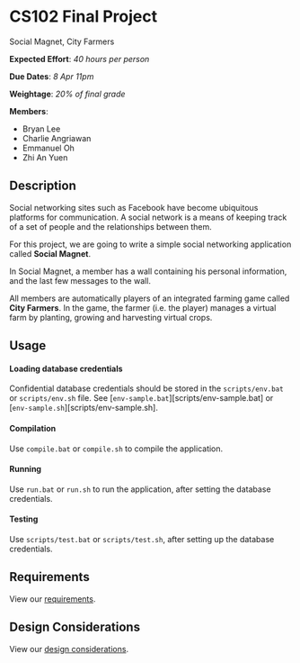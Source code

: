# CS102 Final Project

Social Magnet, City Farmers

**Expected Effort**: *40 hours per person*

**Due Dates**: *8 Apr 11pm*

**Weightage**: *20% of final grade*

**Members**:

* Bryan Lee
* Charlie Angriawan
* Emmanuel Oh
* Zhi An Yuen

## Description

Social networking sites such as Facebook have become ubiquitous platforms for communication. A social network is a means of keeping track of a set of people and the relationships between them.

For this project, we are going to write a simple social networking application called **Social Magnet**.

In Social Magnet, a member has a wall containing his personal information, and the last few messages to the wall.

All members are automatically players of an integrated farming game called **City Farmers**. In the game, the farmer (i.e. the player) manages a virtual farm by planting, growing and harvesting virtual crops.

## Usage

#### Loading database credentials

Confidential database credentials should be stored in the `scripts/env.bat` or `scripts/env.sh` file. See [`env-sample.bat`][scripts/env-sample.bat] or [`env-sample.sh`][scripts/env-sample.sh].

#### Compilation

Use `compile.bat` or `compile.sh` to compile the application.

#### Running

Use `run.bat` or `run.sh` to run the application, after setting the database credentials.

#### Testing

Use `scripts/test.bat` or `scripts/test.sh`, after setting up the database credentials.

## Requirements

View our [requirements](docs/requirements.md).

## Design Considerations

View our [design considerations](docs/design_considerations.md).